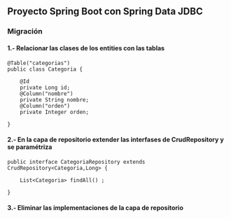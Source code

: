 ## Proyecto Spring Boot con Spring Data JDBC


### Migración

#### 1.- Relacionar las clases de los entities con las tablas
```
@Table("categorias")
public class Categoria {

    @Id
    private Long id;
    @Column("nombre")
    private String nombre;
    @Column("orden")
    private Integer orden;

}
```


#### 2.- En la capa de repositorio extender las interfases de CrudRepository y se paramétriza 

```
public interface CategoriaRepository extends CrudRepository<Categoria,Long> {

    List<Categoria> findAll() ;

}
```

#### 3.- Eliminar las implementaciones de la capa de repositorio
